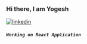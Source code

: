### Hi there, I am Yogesh

<!--
**programerr01/programerr01** is a ✨ _special_ ✨ repository because its `README.md` (this file) appears on your GitHub profile.

Here are some ideas to get you started:

- 🔭 I’m currently working on ...
- 🌱 I’m currently learning ...
- 👯 I’m looking to collaborate on ...
- 🤔 I’m looking for help with ...
- 💬 Ask me about ...
- 📫 How to reach me: ...
- 😄 Pronouns: ...
- ⚡ Fun fact: ...
-->

 [
![linkedin](https://img.shields.io/badge/LinkedIn-blue?style=flat&logo=linkedin&labelColor=blue)
](https://www.linkedin.com/in/yogesh-pandey-94bb8a1a3/)
</a>
</p>

<!-- 🔭 *```React/Redux/Node```* --->
####  *```Working on React Application```*
